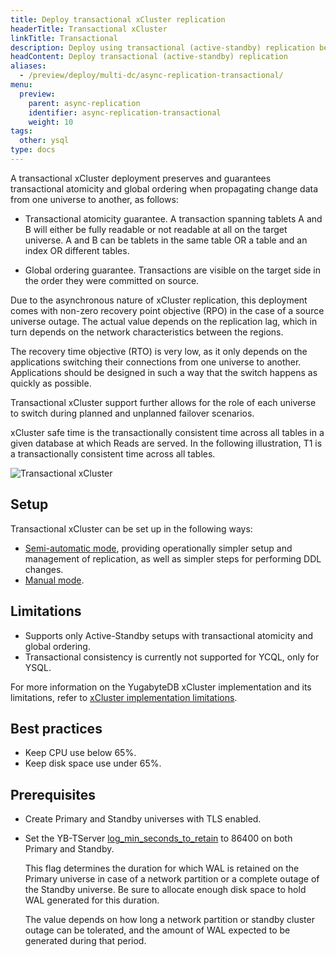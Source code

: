 ```yaml
---
title: Deploy transactional xCluster replication
headerTitle: Transactional xCluster
linkTitle: Transactional
description: Deploy using transactional (active-standby) replication between universes
headContent: Deploy transactional (active-standby) replication
aliases:
  - /preview/deploy/multi-dc/async-replication-transactional/
menu:
  preview:
    parent: async-replication
    identifier: async-replication-transactional
    weight: 10
tags:
  other: ysql
type: docs
---
```


A transactional xCluster deployment preserves and guarantees transactional atomicity and global ordering when propagating change data from one universe to another, as follows:

- Transactional atomicity guarantee. A transaction spanning tablets A and B will either be fully readable or not readable at all on the target universe. A and B can be tablets in the same table OR a table and an index OR different tables.

- Global ordering guarantee. Transactions are visible on the target side in the order they were committed on source.

Due to the asynchronous nature of xCluster replication, this deployment comes with non-zero recovery point objective (RPO) in the case of a source universe outage. The actual value depends on the replication lag, which in turn depends on the network characteristics between the regions.

The recovery time objective (RTO) is very low, as it only depends on the applications switching their connections from one universe to another. Applications should be designed in such a way that the switch happens as quickly as possible.

Transactional xCluster support further allows for the role of each universe to switch during planned and unplanned failover scenarios.

xCluster safe time is the transactionally consistent time across all tables in a given database at which Reads are served. In the following illustration, T1 is a transactionally consistent time across all tables.

![Transactional xCluster](/images/deploy/xcluster/xcluster-transactional.png)

## Setup

Transactional xCluster can be set up in the following ways:

- [Semi-automatic mode](../async-transactional-setup-dblevel/), providing operationally simpler setup and management of replication, as well as simpler steps for performing DDL changes.
- [Manual mode](../async-transactional-setup/).

## Limitations

- Supports only Active-Standby setups with transactional atomicity and global ordering.
- Transactional consistency is currently not supported for YCQL, only for YSQL.

For more information on the YugabyteDB xCluster implementation and its limitations, refer to [xCluster implementation limitations](../../../../architecture/docdb-replication/async-replication/#limitations).

## Best practices

- Keep CPU use below 65%.
- Keep disk space use under 65%.

## Prerequisites

- Create Primary and Standby universes with TLS enabled.

- Set the YB-TServer [log_min_seconds_to_retain](../../../../reference/configuration/yb-tserver/#log-min-seconds-to-retain) to 86400 on both Primary and Standby.

    This flag determines the duration for which WAL is retained on the Primary universe in case of a network partition or a complete outage of the Standby universe. Be sure to allocate enough disk space to hold WAL generated for this duration.

    The value depends on how long a network partition or standby cluster outage can be tolerated, and the amount of WAL expected to be generated during that period.
